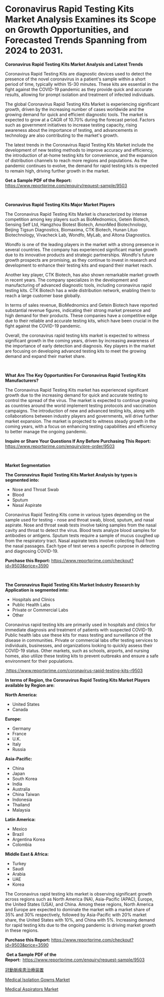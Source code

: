 <p><h1>Coronavirus Rapid Testing Kits Market Analysis Examines its Scope on Growth Opportunities, and Forecasted Trends Spanning from 2024 to 2031.</h1></p><p><strong>Coronavirus Rapid Testing Kits Market Analysis and Latest Trends</strong></p>
<p><p>Coronavirus Rapid Testing Kits are diagnostic devices used to detect the presence of the novel coronavirus in a patient's sample within a short period of time, typically within 15-30 minutes. These kits are essential in the fight against the COVID-19 pandemic as they provide quick and accurate results, allowing for prompt isolation and treatment of infected individuals.</p><p>The global Coronavirus Rapid Testing Kits Market is experiencing significant growth, driven by the increasing number of cases worldwide and the growing demand for quick and efficient diagnostic tools. The market is expected to grow at a CAGR of 10.70% during the forecast period. Factors such as government initiatives to increase testing capacity, rising awareness about the importance of testing, and advancements in technology are also contributing to the market's growth.</p><p>The latest trends in the Coronavirus Rapid Testing Kits Market include the development of new testing methods to improve accuracy and efficiency, the introduction of at-home testing kits for convenience, and the expansion of distribution channels to reach more regions and populations. As the pandemic continues to evolve, the demand for rapid testing kits is expected to remain high, driving further growth in the market.</p></p>
<p><strong>Get a Sample PDF of the Report:&nbsp;</strong> <a href="https://www.reportprime.com/enquiry/request-sample/9503">https://www.reportprime.com/enquiry/request-sample/9503</a></p>
<p>&nbsp;</p>
<p><strong>Coronavirus Rapid Testing Kits Major Market Players</strong></p>
<p><p>The Coronavirus Rapid Testing Kits Market is characterized by intense competition among key players such as BioMednomics, Getein Biotech, Sensing Self Ltd, Hangzhou Biotest Biotech, AmonMed Biotechnology, Beijing Tigsun Diagnostics, Biomaxima, CTK Biotech, Hunan Lituo Biotechnology, Vivacheck Lab, Wondfo, MyLab, and Altona Diagnostics.</p><p>Wondfo is one of the leading players in the market with a strong presence in several countries. The company has experienced significant market growth due to its innovative products and strategic partnerships. Wondfo's future growth prospects are promising, as they continue to invest in research and development to enhance their testing kits and expand their market reach.</p><p>Another key player, CTK Biotech, has also shown remarkable market growth in recent years. The company specializes in the development and manufacturing of advanced diagnostic tools, including coronavirus rapid testing kits. CTK Biotech has a wide distribution network, enabling them to reach a large customer base globally.</p><p>In terms of sales revenue, BioMednomics and Getein Biotech have reported substantial revenue figures, indicating their strong market presence and high demand for their products. These companies have a competitive edge due to their reliable and accurate testing kits, which have been crucial in the fight against the COVID-19 pandemic.</p><p>Overall, the coronavirus rapid testing kits market is expected to witness significant growth in the coming years, driven by increasing awareness of the importance of early detection and diagnosis. Key players in the market are focusing on developing advanced testing kits to meet the growing demand and expand their market share.</p></p>
<p>&nbsp;</p>
<p><strong>What Are The Key Opportunities For Coronavirus Rapid Testing Kits Manufacturers?</strong></p>
<p><p>The Coronavirus Rapid Testing Kits market has experienced significant growth due to the increasing demand for quick and accurate testing to control the spread of the virus. The market is expected to continue growing as countries around the world implement testing protocols and vaccination campaigns. The introduction of new and advanced testing kits, along with collaborations between industry players and governments, will drive further market expansion. The market is projected to witness steady growth in the coming years, with a focus on enhancing testing capabilities and efficiency to better manage the ongoing pandemic.</p></p>
<p><strong>Inquire or Share Your Questions If Any Before Purchasing This Report:</strong> <a href="https://www.reportprime.com/enquiry/pre-order/9503">https://www.reportprime.com/enquiry/pre-order/9503</a></p>
<p>&nbsp;</p>
<p><strong>Market Segmentation</strong></p>
<p><strong>The Coronavirus Rapid Testing Kits Market Analysis by types is segmented into:</strong></p>
<p><ul><li>Nose and Throat Swab</li><li>Blood</li><li>Sputum</li><li>Nasal Aspirate</li></ul></p>
<p><p>Coronavirus Rapid Testing Kits come in various types depending on the sample used for testing - nose and throat swab, blood, sputum, and nasal aspirate. Nose and throat swab tests involve taking samples from the nasal cavity and throat to detect the virus. Blood tests analyze blood samples for antibodies or antigens. Sputum tests require a sample of mucus coughed up from the respiratory tract. Nasal aspirate tests involve collecting fluid from the nasal passages. Each type of test serves a specific purpose in detecting and diagnosing COVID-19.</p></p>
<p><strong>Purchase this Report:&nbsp;</strong><a href="https://www.reportprime.com/checkout?id=9503&price=3590">https://www.reportprime.com/checkout?id=9503&price=3590</a></p>
<p>&nbsp;</p>
<p><strong>The Coronavirus Rapid Testing Kits Market Industry Research by Application is segmented into:</strong></p>
<p><ul><li>Hospitals and Clinics</li><li>Public Health Labs</li><li>Private or Commercial Labs</li><li>Other</li></ul></p>
<p><p>Coronavirus rapid testing kits are primarily used in hospitals and clinics for immediate diagnosis and treatment of patients with suspected COVID-19. Public health labs use these kits for mass testing and surveillance of the disease in communities. Private or commercial labs offer testing services to individuals, businesses, and organizations looking to quickly assess their COVID-19 status. Other markets, such as schools, airports, and nursing homes, also utilize these testing kits to prevent outbreaks and ensure a safe environment for their populations.</p></p>
<p><a href="https://www.reportprime.com/coronavirus-rapid-testing-kits-r9503">&nbsp;https://www.reportprime.com/coronavirus-rapid-testing-kits-r9503</a></p>
<p><strong>In terms of Region, the Coronavirus Rapid Testing Kits Market Players available by Region are:</strong></p>
<p>
    <p> <strong> North America: </strong>
        <ul>
            <li>United States</li>
            <li>Canada</li>
        </ul>
        </p> 
    <p> <strong> Europe: </strong>
        <ul>
            <li>Germany</li>
            <li>France</li>
            <li>U.K.</li>
            <li>Italy</li>
            <li>Russia</li>
        </ul>
        </p> 
    <p> <strong> Asia-Pacific: </strong>
        <ul>
            <li>China</li>
            <li>Japan</li>
            <li>South Korea</li>
            <li>India</li>
            <li>Australia</li>
            <li>China Taiwan</li>
            <li>Indonesia</li>
            <li>Thailand</li>
            <li>Malaysia</li>
        </ul>
        </p> 
    <p> <strong> Latin America: </strong>
        <ul>
            <li>Mexico</li>
            <li>Brazil</li>
            <li>Argentina Korea</li>
            <li>Colombia</li>
        </ul>
        </p> 
    <p> <strong> Middle East & Africa: </strong>
        <ul>
            <li>Turkey</li>
            <li>Saudi</li>
            <li>Arabia</li>
            <li>UAE</li>
            <li>Korea</li>
        </ul>
    </p>
    </p>
<p><p>The Coronavirus rapid testing kits market is observing significant growth across regions such as North America (NA), Asia-Pacific (APAC), Europe, the United States (USA), and China. Among these regions, North America and Europe are expected to dominate the market with a market share of 35% and 30% respectively, followed by Asia-Pacific with 20% market share, the United States with 10%, and China with 5%. Increasing demand for rapid testing kits due to the ongoing pandemic is driving market growth in these regions.</p></p>
<p><strong>Purchase this Report: </strong><a href="https://www.reportprime.com/checkout?id=9503&price=3590">https://www.reportprime.com/checkout?id=9503&price=3590</a></p>
<p>&nbsp;<strong>Get a Sample PDF of the Report:&nbsp;&nbsp;</strong><a href="https://www.reportprime.com/enquiry/request-sample/9503">https://www.reportprime.com/enquiry/request-sample/9503</a></p>
<p><strong></strong></p>
<p><p><a href="https://github.com/SimeonBode1/Market-Research-Report-List-1/blob/main/222162986319.md">冠動脈疾患治療装置</a></p><p><a href="https://github.com/lorenzaSchmeler/Market-Research-Report-List-2/blob/main/medical-isolation-gowns-market.md">Medical Isolation Gowns Market</a></p><p><a href="https://github.com/AdrianaPaucek2023/Market-Research-Report-List-2/blob/main/medical-aspirators-market.md">Medical Aspirators Market</a></p></p>